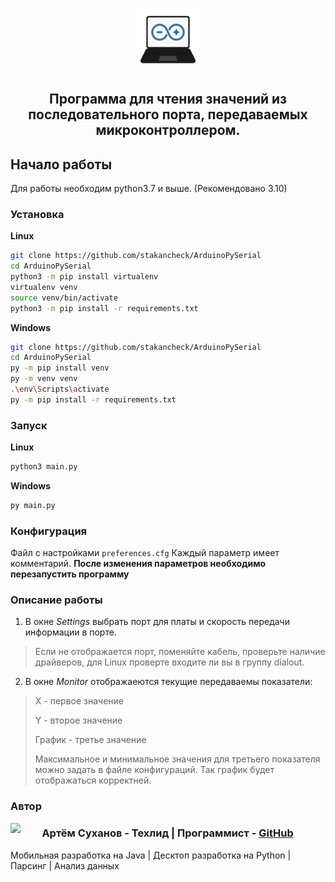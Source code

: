 <p align="center">
    <img src="assets/icon.png" width="20%">
</p>

<h2 align="center"> Программа для чтения значений из последовательного порта, передаваемых микроконтроллером. </h2>

## Начало работы
Для работы необходим python3.7 и выше. (Рекомендовано 3.10)

### Установка
**Linux**
```bash
git clone https://github.com/stakancheck/ArduinoPySerial
cd ArduinoPySerial
python3 -m pip install virtualenv
virtualenv venv
source venv/bin/activate
python3 -m pip install -r requirements.txt
```
**Windows**
```bash
git clone https://github.com/stakancheck/ArduinoPySerial
cd ArduinoPySerial
py -m pip install venv
py -m venv venv
.\env\Scripts\activate
py -m pip install -r requirements.txt
```

### Запуск
**Linux**
```bash
python3 main.py
```
**Windows**
```bash
py main.py
```

### Конфигурация
Файл с настройками `preferences.cfg`
Каждый параметр имеет комментарий.
**После изменения параметров необходимо перезапустить программу**

### Описание работы
1. В окне *Settings* выбрать порт для платы и скорость передачи информации в порте.
> Если не отображается порт, поменяйте кабель, проверьте наличие драйверов, для Linux проверте входите ли вы в группу dialout.
2. В окне *Monitor* отображаеются текущие передаваемы показатели:
> X - первое значение
>
> Y - второе значение
>
> График - третье значение
>
> Максимальное и минимальное значения для третьего показателя можно задать в файле конфигураций. Так график будет отображаться корректней.

### Автор 
<p>
  <img src="https://user-images.githubusercontent.com/49817414/209367182-cb6dfa81-cf0d-4293-85f1-c9de3e333724.png" width=10% align="left"/>
  <h3>Артём Суханов - Техлид | Программист - <a href="https://github.com/stakancheck/" title="Аккаунт на GitHub">GitHub</a></h3>
  <p>
    Мобильная разработка на Java | Десктоп разработка на Python | Парсинг | Анализ данных 
  </p>
  
</p>

</br>
<br clear="left"/>
